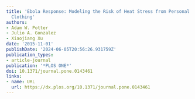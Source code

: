 ```yaml
---
title: 'Ebola Response: Modeling the Risk of Heat Stress from Personal Protective
  Clothing'
authors:
- Adam W. Potter
- Julio A. Gonzalez
- Xiaojiang Xu
date: '2015-11-01'
publishDate: '2024-06-05T20:56:26.931759Z'
publication_types:
- article-journal
publication: '*PLOS ONE*'
doi: 10.1371/journal.pone.0143461
links:
- name: URL
  url: https://dx.plos.org/10.1371/journal.pone.0143461
---
```

